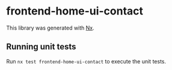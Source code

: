 # frontend-home-ui-contact

This library was generated with [Nx](https://nx.dev).

## Running unit tests

Run `nx test frontend-home-ui-contact` to execute the unit tests.
